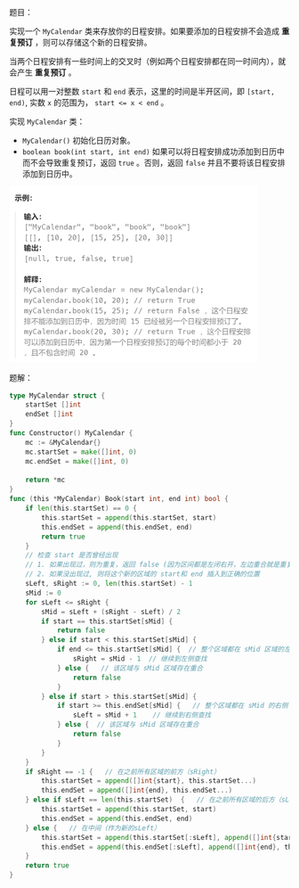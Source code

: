 题目：

实现一个 `MyCalendar` 类来存放你的日程安排。如果要添加的日程安排不会造成 **重复预订** ，则可以存储这个新的日程安排。

当两个日程安排有一些时间上的交叉时（例如两个日程安排都在同一时间内），就会产生 **重复预订** 。

日程可以用一对整数 `start` 和 `end` 表示，这里的时间是半开区间，即 `[start, end)`, 实数 `x` 的范围为，  `start <= x < end` 。

实现 `MyCalendar` 类：

- `MyCalendar()` 初始化日历对象。
- `boolean book(int start, int end)` 如果可以将日程安排成功添加到日历中而不会导致重复预订，返回 `true` 。否则，返回 `false` 并且不要将该日程安排添加到日历中。

<img src="729.我的日程安排表I.assets/image-20231008220756876.png" alt="image-20231008220756876" style="zoom: 50%;" />

题解：

```go
type MyCalendar struct {
    startSet []int
    endSet []int
}
func Constructor() MyCalendar {
    mc := &MyCalendar{}
    mc.startSet = make([]int, 0)
    mc.endSet = make([]int, 0)

    return *mc
}
func (this *MyCalendar) Book(start int, end int) bool {
    if len(this.startSet) == 0 {
        this.startSet = append(this.startSet, start)
        this.endSet = append(this.endSet, end)
        return true
    }
    // 检查 start 是否曾经出现 
    // 1. 如果出现过，则为重复，返回 false (因为区间都是左闭右开，左边重合就是重复预定)
    // 2. 如果没出现过, 则将这个新的区域的 start和 end 插入到正确的位置
    sLeft, sRight := 0, len(this.startSet) - 1
    sMid := 0
    for sLeft <= sRight {
        sMid = sLeft + (sRight - sLeft) / 2
        if start == this.startSet[sMid] {
            return false
        } else if start < this.startSet[sMid] {
            if end <= this.startSet[sMid] {  // 整个区域都在 sMid 区域的左侧（end可以等于）
                sRight = sMid - 1  // 继续到左侧查找
            } else {   // 该区域与 sMid 区域存在重合
                return false
            }
        } else if start > this.startSet[sMid] {
            if start >= this.endSet[sMid] {   // 整个区域都在 sMid 的右侧（可以等于end）
                sLeft = sMid + 1	// 继续到右侧查找
            } else {  // 该区域与 sMid 区域存在重合
                return false
            }
        }
    }
    if sRight == -1 {   // 在之前所有区域的前方（sRight）
        this.startSet = append([]int{start}, this.startSet...)
        this.endSet = append([]int{end}, this.endSet...)
    } else if sLeft == len(this.startSet)  {   // 在之前所有区域的后方（sLeft）
        this.startSet = append(this.startSet, start)
        this.endSet = append(this.endSet, end)
    } else {   // 在中间（作为新的sLeft）
        this.startSet = append(this.startSet[:sLeft], append([]int{start}, this.startSet[sLeft:]...)...)
        this.endSet = append(this.endSet[:sLeft], append([]int{end}, this.endSet[sLeft:]...)...)
    }
    return true
}
```



